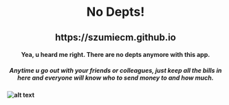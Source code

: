 <h1 align="center"><b>No Depts!</h1>
<h2 align="center">https://szumiecm.github.io</h2>

<h4 align="center">Yea, u heard me right. There are no depts anymore with this app.</h4>
<h5 align="center">Anytime u go out with your friends or colleagues, just keep all the bills in here and everyone will know who to send money to and how much.</h5>

![alt text](https://github.com/SzumiecM/NoDepts/blob/master/no_depts.PNG)
